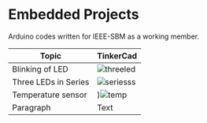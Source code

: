 # Embedded Projects
Arduino codes written for IEEE-SBM as a working member.

| Topic | TinkerCad |
| ----------- | ----------- |
| Blinking of LED | ![threeled](https://user-images.githubusercontent.com/77496255/189618813-516d8399-0a39-47ed-813c-8aabe9d38da7.png) |
| Three LEDs in Series | ![seriesss](https://user-images.githubusercontent.com/77496255/189623121-4814550b-c89a-4e83-a883-837429227e0f.png)|
| Temperature sensor | )![temp](https://user-images.githubusercontent.com/77496255/189966774-088911ca-d16b-4a43-bf35-093b260c6bb2.png)|
| Paragraph | Text |
